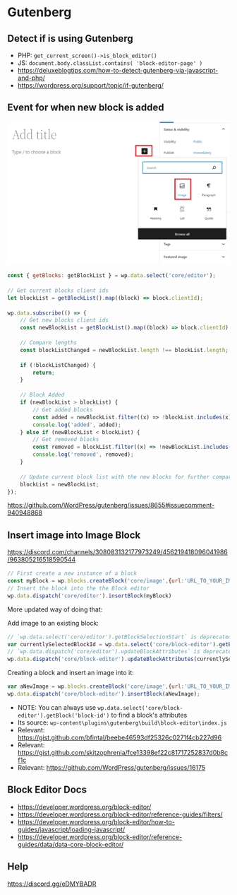# Gutenberg

## Detect if is using Gutenberg

- PHP: `get_current_screen()->is_block_editor()`
- JS: `document.body.classList.contains( 'block-editor-page' )`
- https://deluxeblogtips.com/how-to-detect-gutenberg-via-javascript-and-php/
- https://wordpress.org/support/topic/if-gutenberg/

## Event for when new block is added

![](/Illustrations/Gutenberg_add_block.PNG)

```js
const { getBlocks: getBlockList } = wp.data.select('core/editor');

// Get current blocks client ids
let blockList = getBlockList().map((block) => block.clientId);

wp.data.subscribe(() => {
	// Get new blocks client ids
	const newBlockList = getBlockList().map((block) => block.clientId);

	// Compare lengths
	const blockListChanged = newBlockList.length !== blockList.length;

	if (!blockListChanged) {
		return;
	}

	// Block Added
	if (newBlockList > blockList) {
		// Get added blocks
		const added = newBlockList.filter((x) => !blockList.includes(x));
		console.log('added', added);
	} else if (newBlockList < blockList) {
		// Get removed blocks
		const removed = blockList.filter((x) => !newBlockList.includes(x));
		console.log('removed', removed);
	}

	// Update current block list with the new blocks for further comparison
	blockList = newBlockList;
});
```

https://github.com/WordPress/gutenberg/issues/8655#issuecomment-940948868

## Insert image into Image Block

https://discord.com/channels/308083132177973249/456219418096041986/963805216518590544

```js
// First create a new instance of a block
const myBlock = wp.blocks.createBlock('core/image',{url:'URL_TO_YOUR_IMAGE'});
// Insert the block into the the Block editor
wp.data.dispatch('core/editor').insertBlock(myBlock)
```

More updated way of doing that:

Add image to an existing block:
```js
// `wp.data.select('core/editor').getBlockSelectionStart` is deprecated since version 5.3
var currentlySelectedBlockId = wp.data.select('core/block-editor').getBlockSelectionStart();
// `wp.data.dispatch('core/editor').updateBlockAttributes` is deprecated since version 5.3
wp.data.dispatch('core/block-editor').updateBlockAttributes(currentlySelectedBlockId, {url:'URL_TO_YOUR_IMAGE'});
```

Creating a block and insert an image into it:
```js
var aNewImage = wp.blocks.createBlock('core/image',{url:'URL_TO_YOUR_IMAGE'});
wp.data.dispatch('core/block-editor').insertBlock(aNewImage);
```

- NOTE: You can always use `wp.data.select('core/block-editor').getBlock('block-id')` to find a block's attributes
- Its source: `wp-content\plugins\gutenberg\build\block-editor\index.js`
- Relevant: https://gist.github.com/bfintal/beebe46593df25326c0271f4cb227d96
- Relevant: https://gist.github.com/skitzophrenia/fce13398ef22c81717252837d0b8cf1c
- Relevant: https://github.com/WordPress/gutenberg/issues/16175

## Block Editor Docs

- https://developer.wordpress.org/block-editor/
- https://developer.wordpress.org/block-editor/reference-guides/filters/
- https://developer.wordpress.org/block-editor/how-to-guides/javascript/loading-javascript/
- https://developer.wordpress.org/block-editor/reference-guides/data/data-core-block-editor/

## Help

https://discord.gg/eDMYBADR
